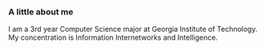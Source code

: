 ### A little about me
I am a 3rd year Computer Science major at Georgia Institute of Technology. My concentration is Information Internetworks and Intelligence.
